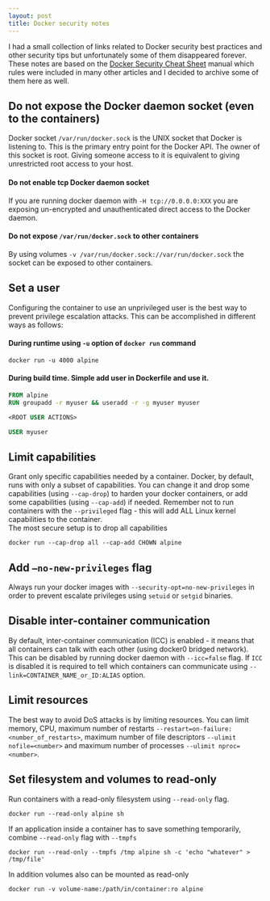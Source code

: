 ```yaml
---
layout: post
title: Docker security notes
---
```


I had a small collection of links related to Docker security best practices and other security tips but unfortunately
some of them disappeared forever. These notes are based on the 
[Docker Security Cheat Sheet](https://cheatsheetseries.owasp.org/cheatsheets/Docker_Security_Cheat_Sheet.html)
manual which rules were included in many other articles and I decided to archive some of them here as well.

## Do not expose the Docker daemon socket (even to the containers)
Docker socket `/var/run/docker.sock` is the UNIX socket that Docker is listening to. This is the primary entry point 
for the Docker API. The owner of this socket is root. Giving someone access to it is equivalent to giving unrestricted
root access to your host.

#### Do not enable tcp Docker daemon socket
If you are running docker daemon with `-H tcp://0.0.0.0:XXX` you are exposing un-encrypted and unauthenticated direct 
access to the Docker daemon.

#### Do not expose `/var/run/docker.sock` to other containers
By using volumes `-v /var/run/docker.sock://var/run/docker.sock` the socket can be exposed to other containers.

## Set a user
Configuring the container to use an unprivileged user is the best way to prevent privilege escalation attacks.
This can be accomplished in different ways as follows:

#### During runtime using `-u` option of `docker run` command
```shell
docker run -u 4000 alpine
```

#### During build time. Simple add user in Dockerfile and use it.
```Dockerfile
FROM alpine
RUN groupadd -r myuser && useradd -r -g myuser myuser

<ROOT USER ACTIONS>

USER myuser
```

## Limit capabilities
Grant only specific capabilities needed by a container. Docker, by default, runs with only a subset of capabilities.
You can change it and drop some capabilities (using `--cap-drop`) to harden your docker containers, or add some
capabilities (using `--cap-add`) if needed. Remember not to run containers with the `--privileged` flag - this will
add ALL Linux kernel capabilities to the container.  
The most secure setup is to drop all capabilities
```shell
docker run --cap-drop all --cap-add CHOWN alpine
```

## Add `–no-new-privileges` flag
Always run your docker images with `--security-opt=no-new-privileges` in order to prevent escalate privileges using 
`setuid` or `setgid` binaries.

## Disable inter-container communication
By default, inter-container communication (ICC) is enabled - it means that all containers can talk with each other
(using docker0 bridged network). This can be disabled by running docker daemon with `--icc=false` flag.
If `ICC` is disabled it is required to tell which containers can communicate using `--link=CONTAINER_NAME_or_ID:ALIAS` option.

## Limit resources
The best way to avoid DoS attacks is by limiting resources. You can limit memory, CPU, maximum number of restarts 
`--restart=on-failure:<number_of_restarts>`, maximum number of file descriptors `--ulimit nofile=<number>` and maximum 
number of processes `--ulimit nproc=<number>`.

## Set filesystem and volumes to read-only
Run containers with a read-only filesystem using `--read-only` flag.
```shell
docker run --read-only alpine sh
```
If an application inside a container has to save something temporarily, combine `--read-only` flag with `--tmpfs`
```shell
docker run --read-only --tmpfs /tmp alpine sh -c 'echo "whatever" > /tmp/file'
```
In addition volumes also can be mounted as read-only
```shell
docker run -v volume-name:/path/in/container:ro alpine
```
